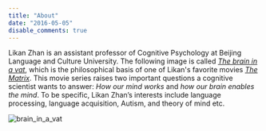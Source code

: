 ```yaml
---
title: "About"
date: "2016-05-05"
disable_comments: true
---
```


Likan Zhan is an assistant professor of Cognitive Psychology at Beijing Language and Culture University. The following image is called [*The brain in a vat*](https://en.wikipedia.org/wiki/Brain_in_a_vat), which is the philosophical basis of one of Likan's favorite movies [*The Matrix*](https://en.wikipedia.org/wiki/The_Matrix_(franchise)). This movie series raises two important questions a cognitive scientist wants to answer: *How our mind works* and *how our brain enables the mind*. To be specific, Likan Zhan’s interests include language processing, language acquisition, Autism, and theory of mind etc.

![brain_in_a_vat](http://webimages.likan.info/brain_in_a_vat.jpg)
